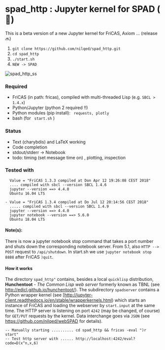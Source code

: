 # spad_http : Jupyter kernel for SPAD ( :construction:) 


This is a beta version of a new Jupyter kernel for FriCAS, Axiom ... (release :soon:)


1. `git clone https://github.com/nilqed/spad_http.git`
2. `cd spad_http`
3. `./start.sh`
4. `NEW -> SPAD`


![spad_http_ss](wiki/spad_http.png)


### Required 

- FriCAS (in path: fricas), compiled with multi-threaded Lisp (e.g. `SBCL > 1.4.x`)
- Python/Jupyter (python 2 required !!)
- Python modules (pip install): ` requests, plotly`  
- bash (for ` start.sh` )

### Status
- Text (charybdis) and LaTeX working
- Code completion 
- stdout/stderr -> Notebook
- todo: timing (set message time on) , plotting, inspection


### Tested with
```
  Value = "FriCAS 1.3.3 compiled at Don Apr 12 19:26:08 CEST 2018"
  .... compiled with sbcl --version SBCL 1.4.6
  jupyter --version ==> 4.4.0
  Ubuntu 16.04 LTS

- Value = "FriCAS 1.3.4 compiled at Do Jul 12 20:14:56 CEST 2018"
  ..... compiled with sbcl --version SBCL 1.4.9
  jupyter --version ==> 4.4.0
  jupyter notebook --version ==> 5.6.0
  Ubuntu 18.04 LTS
```



#### Note(s):

There is now a jupyter notebook stop command that takes a port number 
and shuts down the corresponding notebook server.
From 5.1, also  `HTTP --> POST` request to `/api/shutdown`.
In start.sh we use `jupyter notebook stop 8888` after FriCAS `)quit`.







#### How it works


The directory `spad_http"` contains, besides a local `quicklisp` distribution, **Hunchentoot** - *The Common Lisp web server* formerly known as TBNL (see http://edicl.github.io/hunchentoot/). The subdirectory `spadserver` contains a Python wrapper kernel (see [http://jupyter-client.readthedocs.io/en/stable/wrapperkernels.html) which starts an instance of FriCAS and loading the webserver by `start.input` at the same time. The HTTP server is listening on port `4242` (may be changed, of course) for `GET/PUT` requests by the kernel. Data interchange goes via `JSON` (see https://github.com/nilqed/webSPAD for details).

```
-- Manually starting .......... cd spad_http && fricas -eval ")r start" 
-- Test http server with ...... http://localhost:4242/eval?code=D(x^n,x,6)
```

